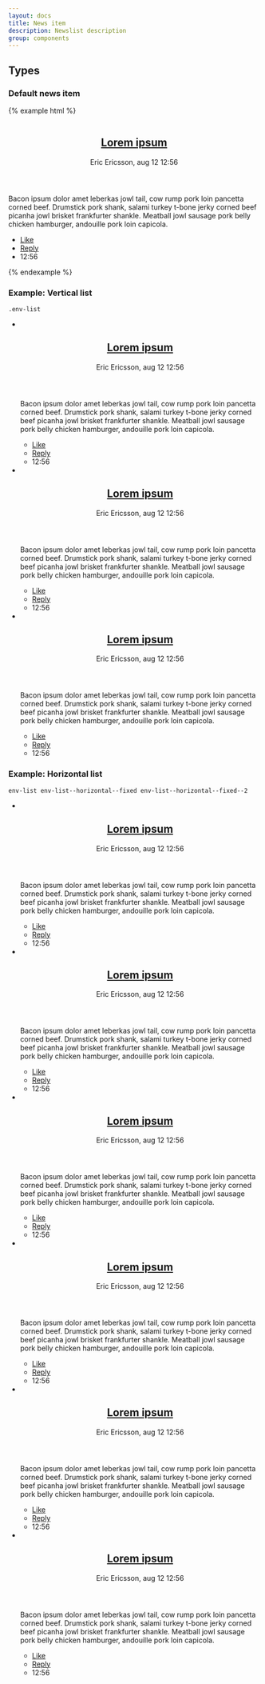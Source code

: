 ```yaml
--- 
layout: docs
title: News item
description: Newslist description
group: components
--- 
```


## Types ## 

### Default news item ### 

{% example html %}

<article class="env-news-item">
   <div class="env-news-item__media">
      <img src="https://unsplash.it/467/300/?blur" alt="" />
   </div>
   <header class="env-news-item__headline">
      <div class="env-news-item__headline__title">
         <h2 class="env-text">
            <a href="#">Lorem ipsum</a>
         </h2>
         <p class="env-text env-text--muted">Eric Ericsson, aug 12 12:56</p>
      </div>
   </header>
   <section class="env-news-item__preamble">
      <p class="env-text">Bacon ipsum dolor amet leberkas jowl tail, cow rump pork loin pancetta corned beef. Drumstick pork shank, salami turkey
         t-bone jerky corned beef picanha jowl brisket frankfurter shankle. Meatball jowl sausage pork belly chicken hamburger,
         andouille pork loin capicola.</p>
   </section>
   <footer class="env-news-item__footer">
      <ul class="env-list env-list--horizontal env-list-dividers--left">
         <li class="env-list__item">
            <a href="#" class="env-text">Like</a>
         </li>
         <li class="env-list__item">
            <a href="#" class="env-text">Reply</a>
         </li>
         <li class="env-list__item">
            <span class="env-text">12:56</span>
         </li>
      </ul>
   </footer>
</article>

{% endexample %} 
### Example: Vertical list ### 
`.env-list`
   <ul class="env-list">
      <li class="env-list__item">
         <article class="env-news-item">
            <div class="env-news-item__media">
               <img src="https://unsplash.it/467/300/?blur" alt="" />
            </div>
            <header class="env-news-item__headline">
               <div class="env-news-item__headline__title">
                  <h2 class="env-text">
                     <a href="#">Lorem ipsum</a>
                  </h2>
                  <p class="env-text env-text--muted">Eric Ericsson, aug 12 12:56</p>
               </div>
            </header>
            <div class="env-news-item__preamble">
               <p class="env-text">Bacon ipsum dolor amet leberkas jowl tail, cow rump pork loin pancetta corned beef. Drumstick pork shank,
                  salami turkey t-bone jerky corned beef picanha jowl brisket frankfurter shankle. Meatball jowl sausage
                  pork belly chicken hamburger, andouille pork loin capicola.</p>
            </div>
            <footer class="env-news-item__footer">
               <ul class="env-list env-list--horizontal env-list-dividers--left">
                  <li class="env-list__item">
                     <a href="#" class="env-text">Like</a>
                  </li>
                  <li class="env-list__item">
                     <a href="#" class="env-text">Reply</a>
                  </li>
                  <li class="env-list__item">
                     <span class="env-text">12:56</span>
                  </li>
               </ul>
            </footer>
         </article>
      </li>
      <li class="env-list__item">
         <article class="env-news-item">
            <div class="env-news-item__media">
               <img src="https://unsplash.it/467/300/?blur" alt="" />
            </div>
            <header class="env-news-item__headline">
               <div class="env-news-item__headline__title">
                  <h2 class="env-text">
                     <a href="#">Lorem ipsum</a>
                  </h2>
                  <p class="env-text env-text--muted">Eric Ericsson, aug 12 12:56</p>
               </div>
            </header>
            <div class="env-news-item__preamble">
               <p class="env-text">Bacon ipsum dolor amet leberkas jowl tail, cow rump pork loin pancetta corned beef. Drumstick pork shank,
                  salami turkey t-bone jerky corned beef picanha jowl brisket frankfurter shankle. Meatball jowl sausage
                  pork belly chicken hamburger, andouille pork loin capicola.</p>
            </div>
            <footer class="env-news-item__footer">
               <ul class="env-list env-list--horizontal env-list-dividers--left">
                  <li class="env-list__item">
                     <a href="#" class="env-text">Like</a>
                  </li>
                  <li class="env-list__item">
                     <a href="#" class="env-text">Reply</a>
                  </li>
                  <li class="env-list__item">
                     <span class="env-text">12:56</span>
                  </li>
               </ul>
            </footer>
         </article>
      </li>
      <li class="env-list__item">
         <article class="env-news-item">
            <div class="env-news-item__media">
               <img src="https://unsplash.it/467/300/?blur" alt="" />
            </div>
            <header class="env-news-item__headline">
               <div class="env-news-item__headline__title">
                  <h2 class="env-text">
                     <a href="#">Lorem ipsum</a>
                  </h2>
                  <p class="env-text env-text--muted">Eric Ericsson, aug 12 12:56</p>
               </div>
            </header>
            <div class="env-news-item__preamble">
               <p class="env-text">Bacon ipsum dolor amet leberkas jowl tail, cow rump pork loin pancetta corned beef. Drumstick pork shank,
                  salami turkey t-bone jerky corned beef picanha jowl brisket frankfurter shankle. Meatball jowl sausage
                  pork belly chicken hamburger, andouille pork loin capicola.</p>
            </div>
            <footer class="env-news-item__footer">
               <ul class="env-list env-list--horizontal env-list-dividers--left">
                  <li class="env-list__item">
                     <a href="#" class="env-text">Like</a>
                  </li>
                  <li class="env-list__item">
                     <a href="#" class="env-text">Reply</a>
                  </li>
                  <li class="env-list__item">
                     <span class="env-text">12:56</span>
                  </li>
               </ul>
            </footer>
         </article>
      </li>
   </ul>


### Example: Horizontal list ###
`env-list env-list--horizontal--fixed env-list--horizontal--fixed--2`
<ul class="env-list env-list--horizontal--fixed env-list--horizontal--fixed--2">
   <li class="env-list__item">
      <article class="env-news-item">
         <div class="env-news-item__media">
            <img src="https://unsplash.it/300/100/?blur" alt="" />
         </div>
         <header class="env-news-item__headline">
            <div class="env-news-item__headline__title">
               <h2 class="env-text">
                  <a href="#">Lorem ipsum</a>
               </h2>
               <p class="env-text env-text--muted">Eric Ericsson, aug 12 12:56</p>
            </div>
         </header>
         <div class="env-news-item__preamble">
            <p class="env-text">Bacon ipsum dolor amet leberkas jowl tail, cow rump pork loin pancetta corned beef. Drumstick pork shank,
               salami turkey t-bone jerky corned beef picanha jowl brisket frankfurter shankle. Meatball jowl sausage
               pork belly chicken hamburger, andouille pork loin capicola.</p>
         </div>
         <footer class="env-news-item__footer">
            <ul class="env-list env-list--horizontal env-list-dividers--left">
               <li class="env-list__item">
                  <a href="#" class="env-text">Like</a>
               </li>
               <li class="env-list__item">
                  <a href="#" class="env-text">Reply</a>
               </li>
               <li class="env-list__item">
                  <span class="env-text">12:56</span>
               </li>
            </ul>
         </footer>
      </article>
   </li>
   <li class="env-list__item">
      <article class="env-news-item">
         <div class="env-news-item__media">
            <img src="https://unsplash.it/300/100/?blur" alt="" />
         </div>
         <header class="env-news-item__headline">
            <div class="env-news-item__headline__title">
               <h2 class="env-text">
                  <a href="#">Lorem ipsum</a>
               </h2>
               <p class="env-text env-text--muted">Eric Ericsson, aug 12 12:56</p>
            </div>
         </header>
         <div class="env-news-item__preamble">
            <p class="env-text">Bacon ipsum dolor amet leberkas jowl tail, cow rump pork loin pancetta corned beef. Drumstick pork shank,
               salami turkey t-bone jerky corned beef picanha jowl brisket frankfurter shankle. Meatball jowl sausage
               pork belly chicken hamburger, andouille pork loin capicola.</p>
         </div>
         <footer class="env-news-item__footer">
            <ul class="env-list env-list--horizontal env-list-dividers--left">
               <li class="env-list__item">
                  <a href="#" class="env-text">Like</a>
               </li>
               <li class="env-list__item">
                  <a href="#" class="env-text">Reply</a>
               </li>
               <li class="env-list__item">
                  <span class="env-text">12:56</span>
               </li>
            </ul>
         </footer>
      </article>
   </li>
   <li class="env-list__item">
      <article class="env-news-item">
         <div class="env-news-item__media">
            <img src="https://unsplash.it/300/100/?blur" alt="" />
         </div>
         <header class="env-news-item__headline">
            <div class="env-news-item__headline__title">
               <h2 class="env-text">
                  <a href="#">Lorem ipsum</a>
               </h2>
               <p class="env-text env-text--muted">Eric Ericsson, aug 12 12:56</p>
            </div>
         </header>
         <div class="env-news-item__preamble">
            <p class="env-text">Bacon ipsum dolor amet leberkas jowl tail, cow rump pork loin pancetta corned beef. Drumstick pork shank,
               salami turkey t-bone jerky corned beef picanha jowl brisket frankfurter shankle. Meatball jowl sausage
               pork belly chicken hamburger, andouille pork loin capicola.</p>
         </div>
         <footer class="env-news-item__footer">
            <ul class="env-list env-list--horizontal env-list-dividers--left">
               <li class="env-list__item">
                  <a href="#" class="env-text">Like</a>
               </li>
               <li class="env-list__item">
                  <a href="#" class="env-text">Reply</a>
               </li>
               <li class="env-list__item">
                  <span class="env-text">12:56</span>
               </li>
            </ul>
         </footer>
      </article>
   </li>
   <li class="env-list__item">
      <article class="env-news-item">
         <div class="env-news-item__media">
            <img src="https://unsplash.it/300/100/?blur" alt="" />
         </div>
         <header class="env-news-item__headline">
            <div class="env-news-item__headline__title">
               <h2 class="env-text">
                  <a href="#">Lorem ipsum</a>
               </h2>
               <p class="env-text env-text--muted">Eric Ericsson, aug 12 12:56</p>
            </div>
         </header>
         <div class="env-news-item__preamble">
            <p class="env-text">Bacon ipsum dolor amet leberkas jowl tail, cow rump pork loin pancetta corned beef. Drumstick pork shank,
               salami turkey t-bone jerky corned beef picanha jowl brisket frankfurter shankle. Meatball jowl sausage
               pork belly chicken hamburger, andouille pork loin capicola.</p>
         </div>
         <footer class="env-news-item__footer">
            <ul class="env-list env-list--horizontal env-list-dividers--left">
               <li class="env-list__item">
                  <a href="#" class="env-text">Like</a>
               </li>
               <li class="env-list__item">
                  <a href="#" class="env-text">Reply</a>
               </li>
               <li class="env-list__item">
                  <span class="env-text">12:56</span>
               </li>
            </ul>
         </footer>
      </article>
   </li>
   <li class="env-list__item">
      <article class="env-news-item">
         <div class="env-news-item__media">
            <img src="https://unsplash.it/300/100/?blur" alt="" />
         </div>
         <header class="env-news-item__headline">
            <div class="env-news-item__headline__title">
               <h2 class="env-text">
                  <a href="#">Lorem ipsum</a>
               </h2>
               <p class="env-text env-text--muted">Eric Ericsson, aug 12 12:56</p>
            </div>
         </header>
         <div class="env-news-item__preamble">
            <p class="env-text">Bacon ipsum dolor amet leberkas jowl tail, cow rump pork loin pancetta corned beef. Drumstick pork shank,
               salami turkey t-bone jerky corned beef picanha jowl brisket frankfurter shankle. Meatball jowl sausage
               pork belly chicken hamburger, andouille pork loin capicola.</p>
         </div>
         <footer class="env-news-item__footer">
            <ul class="env-list env-list--horizontal env-list-dividers--left">
               <li class="env-list__item">
                  <a href="#" class="env-text">Like</a>
               </li>
               <li class="env-list__item">
                  <a href="#" class="env-text">Reply</a>
               </li>
               <li class="env-list__item">
                  <span class="env-text">12:56</span>
               </li>
            </ul>
         </footer>
      </article>
   </li>
   <li class="env-list__item">
      <article class="env-news-item">
         <div class="env-news-item__media">
            <img src="https://unsplash.it/300/100/?blur" alt="" />
         </div>
         <header class="env-news-item__headline">
            <div class="env-news-item__headline__title">
               <h2 class="env-text">
                  <a href="#">Lorem ipsum</a>
               </h2>
               <p class="env-text env-text--muted">Eric Ericsson, aug 12 12:56</p>
            </div>
         </header>
         <div class="env-news-item__preamble">
            <p class="env-text">Bacon ipsum dolor amet leberkas jowl tail, cow rump pork loin pancetta corned beef. Drumstick pork shank,
               salami turkey t-bone jerky corned beef picanha jowl brisket frankfurter shankle. Meatball jowl sausage
               pork belly chicken hamburger, andouille pork loin capicola.</p>
         </div>
         <footer class="env-news-item__footer">
            <ul class="env-list env-list--horizontal env-list-dividers--left">
               <li class="env-list__item">
                  <a href="#" class="env-text">Like</a>
               </li>
               <li class="env-list__item">
                  <a href="#" class="env-text">Reply</a>
               </li>
               <li class="env-list__item">
                  <span class="env-text">12:56</span>
               </li>
            </ul>
         </footer>
      </article>
   </li>
</ul>
